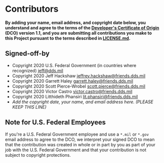 # Contributors

**By adding your name, email address, and copyright date below, you understand and agree to the terms of the [Developer's Certificate of Origin](https://developercertificate.org/) (DCO) version 1.1, and you are submitting all contributions you make to this Project pursuant to the terms described in [LICENSE.md](LICENSE.md).**

## Signed-off-by

- Copyright 2020 U.S. Federal Government (in countries where recognized) jeff@dds.mil
- Copyright 2020 Jeff Hackshaw jeffrey.hackshaw@friends.dds.mil
- Copyright 2020 Garrett Haley garrett.haley@friends.dds.mil
- Copyright 2020 Scott Pierce-Wrobel  scott.pierce@friends.dds.mil
- Copyright 2020 Victor Castro victor.castro@friends.dds.mil
- Copyright 2020 Litthideth Phansiri lit.phansiri@friends.dds.mil
- _Add the copyright date, your name, and email address here. (PLEASE KEEP THIS LINE)_

## Note for U.S. Federal Employees

If you're a U.S. Federal Government employee and use a `*.mil` or `*.gov` email address to agree to the DCO, we interpret your signed DCO to mean that the contribution was created in whole or in part by you as part of your job with the U.S. Federal Government and that your contribution is not subject to copyright protections.
